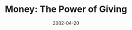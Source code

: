 ---
layout: message
category: message
series: "Handle with Care"
title: "Money: The Power of Giving"
date: 2002-04-20
message_id: 285
---